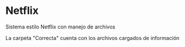# Netflix
Sistema estilo Netflix con manejo de archivos

La carpeta "Correcta" cuenta con los archivos cargados de información 
